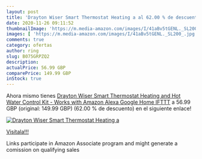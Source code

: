```yaml
---
layout: post
title: 'Drayton Wiser Smart Thermostat Heating a al 62.00 % de descuento'
date: 2020-11-26 09:11:52
thumbnailImage: 'https://m.media-amazon.com/images/I/41aBv5tGENL._SL200_.jpg'
images: [ 'https://m.media-amazon.com/images/I/41aBv5tGENL._SL200_.jpg' ]
comments: true
category: ofertas
author: ring
slug: B075GRPZQ2
description:
actualPrice: 56.99 GBP
comparePrice: 149.99 GBP
inStock: true
---
```


Ahora mismo tienes [Drayton Wiser Smart Thermostat Heating and Hot Water Control Kit - Works with Amazon Alexa  Google Home  IFTTT](https://www.amazon.co.uk/dp/B075GRPZQ2/?tag=tolees0a-21) a 56.99 GBP (original: 149.99 GBP) (62.00 %  de descuento) en el siguiente enlace!

[![Drayton Wiser Smart Thermostat Heating a](https://m.media-amazon.com/images/I/41aBv5tGENL._SL200_.jpg)](https://www.amazon.co.uk/dp/B075GRPZQ2/?tag=tolees0a-21)

[Visítala!!!](https://www.amazon.co.uk/dp/B075GRPZQ2/?tag=tolees0a-21)

Links participate in Amazon Associate program and might generate a comission on qualifying sales

